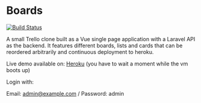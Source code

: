 # Boards

[![Build Status](https://travis-ci.org/ddmler/boards.svg?branch=master)](https://travis-ci.org/ddmler/boards)

A small Trello clone built as a Vue single page application with a Laravel API as the backend. It features different boards, lists and cards that can be reordered arbitrarily and continuous deployment to heroku.

Live demo available on: [Heroku](https://ddmler-boards.herokuapp.com/) (you have to wait a moment while the vm boots up)

Login with:

Email: admin@example.com / Password: admin

